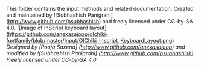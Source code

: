 This folder contains the input methods and related documentation. Created and maintained by ![Subhashish Panigrahi] (http://www.github.com/psubhashish) and freely licensed under CC-by-SA 4.0.
![Image of InScript keyboard layout] (https://github.com/anexasajoop/olchiki-fontfamily/blob/master/Input/OlChiki_Inscript_KeyboardLayout.png)
*Designed by [Pooja Saxena] (http://www.github.com/anexasajoop) and modified by ![Subhashish Panigrahi] (http://www.github.com/psubhashish). Freely licensed under CC-by-SA 4.0*
